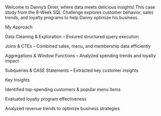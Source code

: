 Welcome to Danny’s Diner, where data meets delicious insights! This case study from the 8-Week SQL Challenge explores customer behavior, sales trends, and loyalty programs to help Danny optimize his business.

 My Approach
 
 Data Cleaning & Exploration – Ensured structured query execution

 Joins & CTEs – Combined sales, menu, and membership data efficiently

 Aggregations & Window Functions – Analyzed spending trends and loyalty impact

 Subqueries & CASE Statements – Extracted key customer insights

 Key Insights
 
 Identified top-spending customers & popular menu items

 Evaluated loyalty program effectiveness

 Analyzed revenue trends to optimize business strategies
